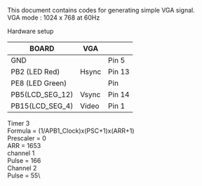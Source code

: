 This document contains codes for generating simple VGA signal.\
VGA mode : 1024 x 768 at 60Hz

Hardware setup

|BOARD                 |VGA||
| --- | --- | --- |
|GND               |      |     Pin 5|
|PB2 (LED Red)     |Hsync|      Pin 13|
|PE8 (LED Green)   |      |     Pin |
|PB5(LCD_SEG_12)   |Vsync|      Pin 14|
|PB15(LCD_SEG_4)   |Video|      Pin 1|


Timer 3 \
Formula = (1/APB1_Clock)x(PSC+1)x(ARR+1)\
Prescaler = 0\
ARR = 1653\
channel 1\
Pulse = 166\
Channel 2\
Pulse = 55\
